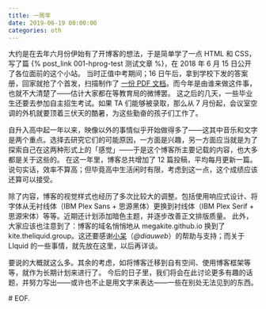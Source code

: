 ```yaml
---
title: 一周年
date: 2019-06-19 00:00:00
categories: oth
---
```

大约是在去年六月份伊始有了开博客的想法，于是简单学了一点 HTML 和 CSS，写了篇 {% post_link 001-hprog-test 测试文章 %}，在 2018 年 6 月 15 日公开了各位面前的这个小站。
当时正值中考期间；16 日午后，拿到学校下发的答案册，回家就抢了个首发，扫描制作了 [一份 PDF 文档](/2018ahzk.pdf)。而今年是由谁来做这件事，也就不大清楚了——估计大家都在等教育局的微博罢。
这之后的几天，一些毕业生还要去参加自主招生考试。如果 TA 们能够被录取，那么从 7 月份起，会议室空调的外机就要顶着三伏天的酷暑，为这些勤奋的孩子们工作了。

自升入高中起一年以来，映像以外的事情似乎开始做得多了——这其中音乐和文字是两个重点。选择去研究它们的可能原因，一方面是兴趣，另一方面应当就是为了探索自己在这两种形式上的「感觉」——于是这个博客所主要记载的内容，也大多都是关于这些的。
在这一年里，博客总共增加了 12 篇投稿，平均每月更新一篇。说句实话，效率不算高；但毕竟高中生活闲时有限，考虑到这一点，这个成绩应该还算可以接受。

除了内容，博客的视觉样式也经历了多次比较大的调整。包括使用响应式设计、将字体从无衬线体（IBM Plex Sans + 思源黑体）更换到衬线体（IBM Plex Serif + 思源宋体）等等。近期还计划添加暗色主题，并逐步改善正文排版质量。
此外，大家应该也注意到了：博客的域名悄悄地从 megakite.github.io 换到了 kite.theliquid.group。这还要感谢[小呆](https://zuodiedai.life)（*@diauweb*）的帮助与支持；而关于 LIquid 的一些事情，就先放在这里，以后再详谈。

要说的大概就这么多。其余的考虑，如将博客迁移到自有空间、使用博客框架等等，就作为长期计划来进行了。
今后的日子里，我们将会在此讨论更多有趣的话题，并努力写出——或许也不止是用文字来表达——一些在别处无法见到的东西。

\# EOF.